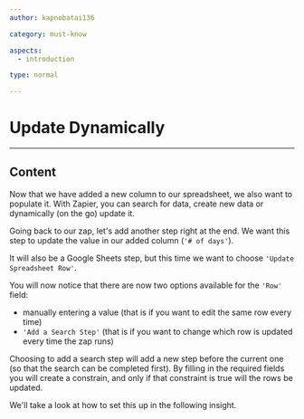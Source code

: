 ```yaml
---
author: kapnobatai136

category: must-know

aspects:
  - introduction

type: normal

---
```


# Update Dynamically

---
## Content

Now that we have added a new column to our spreadsheet, we also want to populate it. With Zapier, you can search for data, create new data or dynamically (on the go) update it.

Going back to our zap, let's add another step right at the end. We want this step to update the value in our added column (`'# of days'`).

It will also be a Google Sheets step, but this time we want to choose `'Update Spreadsheet Row'`.

You will now notice that there are now two options available for the `'Row'` field:
* manually entering a value (that is if you want to edit the same row every time)
* `'Add a Search Step'` (that is if you want to change which row is updated every time the zap runs)

Choosing to add a search step will add a new step before the current one (so that the search can be completed first). By filling in the required fields you will create a constrain, and only if that constraint is true will the rows be updated.

We'll take a look at how to set this up in the following insight.
